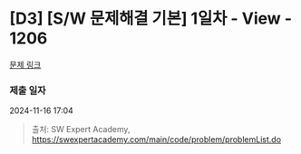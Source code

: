 # [D3] [S/W 문제해결 기본] 1일차 - View - 1206 

[문제 링크](https://swexpertacademy.com/main/code/problem/problemDetail.do?contestProbId=AV134DPqAA8CFAYh) 

### 제출 일자

2024-11-16 17:04



> 출처: SW Expert Academy, https://swexpertacademy.com/main/code/problem/problemList.do
